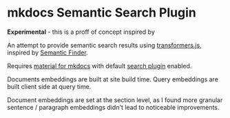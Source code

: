 # mkdocs Semantic Search Plugin

**Experimental** - this is a proff of concept inspired by 

An attempt to provide semantic search results using [transformers.js](https://github.com/huggingface/transformers.js-examples), inspired by [Semantic Finder](https://geo.rocks/semanticfinder/).

Requires [material for mkdocs](mkdocs-material) with default [search plugin](https://squidfunk.github.io/mkdocs-material/plugins/search/) enabled.

Documents embeddings are built at site build time. Query embeddings are built client side at query time.

Document embeddings are set at the section level, as I found more granular sentence / paragraph embeddings didn't lead to noticeable improvements.
